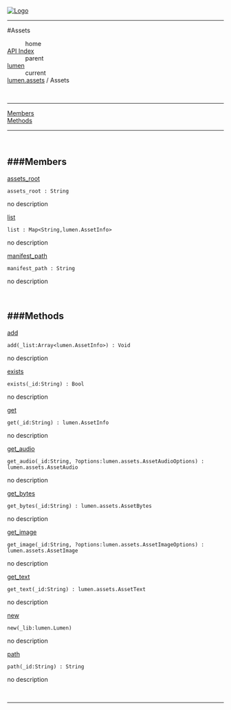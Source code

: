 
[![Logo](../../../images/logo.png)](../../../index.html)

---

#Assets


&emsp;&emsp;&emsp;home   
[API Index](../../../api/index.html#lumen.assets)   
&emsp;&emsp;&emsp;parent    
[lumen](../)     
&emsp;&emsp;&emsp;current    
[lumen.assets](./) / Assets

<br/>

---


[Members](#Members)   
[Methods](#Methods)   


---

&nbsp;   

<a class="lift" name="Members" ></a>
###Members   
---
<a class="lift" name="assets_root" href="#assets_root">assets_root</a>



`assets_root : String`

<span class="small_desc_flat"> no description </span>   

<a class="lift" name="list" href="#list">list</a>



`list : Map<String,lumen.AssetInfo>`

<span class="small_desc_flat"> no description </span>   

<a class="lift" name="manifest_path" href="#manifest_path">manifest_path</a>



`manifest_path : String`

<span class="small_desc_flat"> no description </span>   

&nbsp;   

<a class="lift" name="Methods" ></a>
###Methods   
---
<a class="lift" name="add" href="#add">add</a>



`add(_list:Array<lumen.AssetInfo>) : Void`

<span class="small_desc_flat"> no description </span>   

<a class="lift" name="exists" href="#exists">exists</a>



`exists(_id:String) : Bool`

<span class="small_desc_flat"> no description </span>   

<a class="lift" name="get" href="#get">get</a>



`get(_id:String) : lumen.AssetInfo`

<span class="small_desc_flat"> no description </span>   

<a class="lift" name="get_audio" href="#get_audio">get_audio</a>



`get_audio(_id:String, ?options:lumen.assets.AssetAudioOptions) : lumen.assets.AssetAudio`

<span class="small_desc_flat"> no description </span>   

<a class="lift" name="get_bytes" href="#get_bytes">get_bytes</a>



`get_bytes(_id:String) : lumen.assets.AssetBytes`

<span class="small_desc_flat"> no description </span>   

<a class="lift" name="get_image" href="#get_image">get_image</a>



`get_image(_id:String, ?options:lumen.assets.AssetImageOptions) : lumen.assets.AssetImage`

<span class="small_desc_flat"> no description </span>   

<a class="lift" name="get_text" href="#get_text">get_text</a>



`get_text(_id:String) : lumen.assets.AssetText`

<span class="small_desc_flat"> no description </span>   

<a class="lift" name="new" href="#new">new</a>



`new(_lib:lumen.Lumen) `

<span class="small_desc_flat"> no description </span>   

<a class="lift" name="path" href="#path">path</a>



`path(_id:String) : String`

<span class="small_desc_flat"> no description </span>   



&nbsp;
&nbsp;
&nbsp;

---  


&nbsp;   
&nbsp;   
